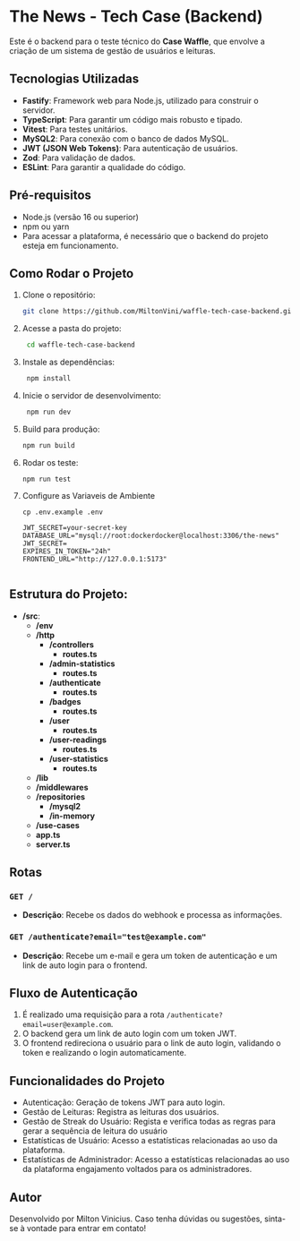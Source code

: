 # The News - Tech Case (Backend)

Este é o backend para o teste técnico do **Case Waffle**, que envolve a criação de um sistema de gestão de usuários e leituras.

## Tecnologias Utilizadas

- **Fastify**: Framework web para Node.js, utilizado para construir o servidor.
- **TypeScript**: Para garantir um código mais robusto e tipado.
- **Vitest**: Para testes unitários.
- **MySQL2**: Para conexão com o banco de dados MySQL.
- **JWT (JSON Web Tokens)**: Para autenticação de usuários.
- **Zod**: Para validação de dados.
- **ESLint**: Para garantir a qualidade do código.

## Pré-requisitos

- Node.js (versão 16 ou superior)
- npm ou yarn
- Para acessar a plataforma, é necessário que o backend do projeto esteja em funcionamento.


## Como Rodar o Projeto

1. Clone o repositório:

   ```bash
   git clone https://github.com/MiltonVini/waffle-tech-case-backend.git

2. Acesse a pasta do projeto:
   ```bash
    cd waffle-tech-case-backend

3. Instale as dependências:
   ```bash
    npm install

4. Inicie o servidor de desenvolvimento:
   ```bash
    npm run dev

5. Build para produção:
    ```bash
    npm run build

6. Rodar os teste:
    ```
    npm run test

7. Configure as Variaveis de Ambiente
    ```
    cp .env.example .env

    JWT_SECRET=your-secret-key
    DATABASE_URL="mysql://root:dockerdocker@localhost:3306/the-news"
    JWT_SECRET=
    EXPIRES_IN_TOKEN="24h"
    FRONTEND_URL="http://127.0.0.1:5173"


## Estrutura do Projeto:
- **/src**:
    - **/env**
    - **/http**
        - **/controllers**
            - **routes.ts**
        - **/admin-statistics**
            - **routes.ts**
        - **/authenticate**
            - **routes.ts**
        - **/badges**
            - **routes.ts**
        - **/user**
            - **routes.ts**
        - **/user-readings**
            - **routes.ts**
        - **/user-statistics**
            - **routes.ts**
    - **/lib**
    - **/middlewares**
    - **/repositories**
        - **/mysql2**
        - **/in-memory**
    - **/use-cases**
    - **app.ts**
    - **server.ts**
    

## Rotas

### `GET /`
- **Descrição**: Recebe os dados do webhook e processa as informações.

### `GET /authenticate?email="test@example.com"`
- **Descrição**: Recebe um e-mail e gera um token de autenticação e um link de auto login para o frontend.

## Fluxo de Autenticação
1. É realizado uma requisição para a rota `/authenticate?email=user@example.com`.
2. O backend gera um link de auto login com um token JWT.
3. O frontend redireciona o usuário para o link de auto login, validando o token e realizando o login automaticamente.

## Funcionalidades do Projeto
- Autenticação: Geração de tokens JWT para auto login.
- Gestão de Leituras: Registra as leituras dos usuários.
- Gestão de Streak do Usuário: Regista e verifica todas as regras para gerar a sequência de leitura do usuário
- Estatísticas de Usuário: Acesso a estatísticas relacionadas ao uso da plataforma.
- Estatísticas de Administrador: Acesso a estatísticas relacionadas ao uso da plataforma engajamento voltados para os administradores.



## Autor
Desenvolvido por Milton Vinicius. Caso tenha dúvidas ou sugestões, sinta-se à vontade para entrar em contato!